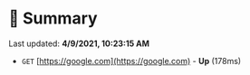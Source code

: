 # 📖 Summary
Last updated: **4/9/2021, 10:23:15 AM**

- `GET` [https://google.com](https://google.com) - **Up** (178ms)
